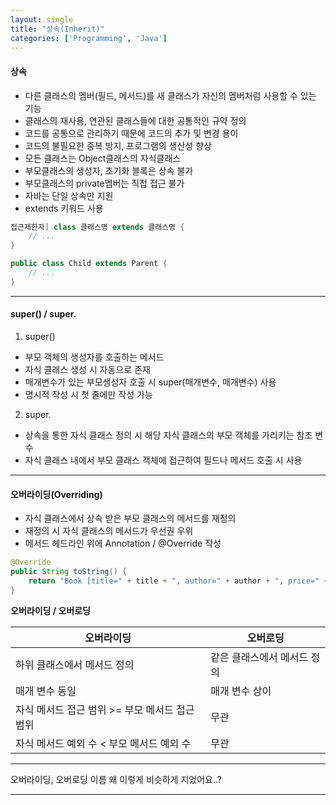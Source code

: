 ```yaml
---
layout: single
title: "상속(Inherit)"
categories: ['Programming', 'Java']
---
```

   
#### 상속
* 다른 클래스의 멤버(필드, 메서드)를 새 클래스가 자신의 멤버처럼 사용할 수 있는 기능   
* 클래스의 재사용, 연관된 클래스들에 대한 공통적인 규약 정의   
* 코드를 공통으로 관리하기 때문에 코드의 추가 및 변경 용이   
* 코드의 불필요한 중복 방지, 프로그램의 생산성 향상   
* 모든 클래스는 Object클래스의 자식클래스   
* 부모클래스의 생성자, 초기화 블록은 상속 불가   
* 부모클래스의 private멤버는 직접 접근 불가   
* 자바는 단일 상속만 지원   
* extends 키워드 사용   
   
``` java
접근제한자] class 클래스명 extends 클래스명 {
    // ...
}

public class Child extends Parent {
    // ...
}
```   
   
***
#### super() / super.
1) super()   
* 부모 객체의 생성자를 호출하는 메서드
* 자식 클래스 생성 시 자동으로 존재
* 매개변수가 있는 부모생성자 호출 시 super(매개변수, 매개변수) 사용   
* 명시적 작성 시 첫 줄에만 작성 가능   
   
2) super.   
* 상속을 통한 자식 클래스 정의 시 해당 자식 클래스의 부모 객체를 가리키는 참조 변수   
* 자식 클래스 내에서 부모 클래스 객체에 접근하여 필드나 메서드 호출 시 사용   
   
***
#### 오버라이딩(Overriding)   
* 자식 클래스에서 상속 받은 부모 클래스의 메서드를 재정의   
* 재정의 시 자식 클래스의 메서드가 우선권 우위   
* 메서드 헤드라인 위에 Annotation / @Override 작성   
   
``` java
@Override
public String toString() {
    return "Book [title=" + title + ", author=" + author + ", price=" + price + "]";
}
```   
   
**오버라이딩 / 오버로딩**   
   
|오버라이딩|오버로딩|
|---|---|
|하위 클래스에서 메서드 정의|같은 클래스에서 메서드 정의|
|매개 변수 동일|매개 변수 상이|
|자식 메서드 접근 범위 >= 부모 메서드 접근 범위|무관|
|자식 메서드 예외 수 < 부모 메서드 예외 수|무관|
   
    
***
오버라이딩, 오버로딩 이름 왜 이렇게 비슷하게 지었어요..?   
   
***